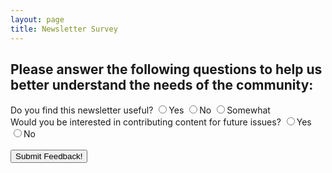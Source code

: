 ```yaml
---
layout: page
title: Newsletter Survey
---
```


<h2>Please answer the following questions to help us better understand the needs of the community:</h2>

<form method="post" id="form">
    <input type="hidden" name="access_key" value="3f914129-5b99-4256-91bc-9996fd047c40">
    <input type="hidden" name="subject" value="Newsletter Survey Response">
    <input type="checkbox" name="botcheck" id="" style="display: none;">
 
  <div class="form-control">
   <label>Do you find this newsletter useful?</label>
   <!-- Input Type Radio Button -->
   <label>
       <input type="radio" id="useful-1" name="useful" value="yes">Yes
   </label>
   <label>
       <input type="radio" id="useful-2" name="useful" value="no">No
   </label>
   <label>
       <input type="radio" id="useful-3" name="useful" value="somewhat">Somewhat
   </label>
   <br>
   <label>Would you be interested in contributing content for future issues?</label>
   <label>
       <input type="radio" id="content-1" name="content" value="yes">Yes
   </label>
   <label>
       <input type="radio" id="content-2" name="content" value="no">No
   </label>
  </div>

  <br>
  <button class="btn btn-accent btn-lg block w-full cursor-pointer" type="submit">Submit Feedback!</button>
  <div id="result"></div>
</form>
